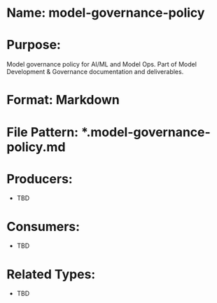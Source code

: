 # Name: model-governance-policy

# Purpose:
Model governance policy for AI/ML and Model Ops. Part of Model Development & Governance documentation and deliverables.

# Format: Markdown

# File Pattern: *.model-governance-policy.md

# Producers:
- TBD

# Consumers:
- TBD

# Related Types:
- TBD
